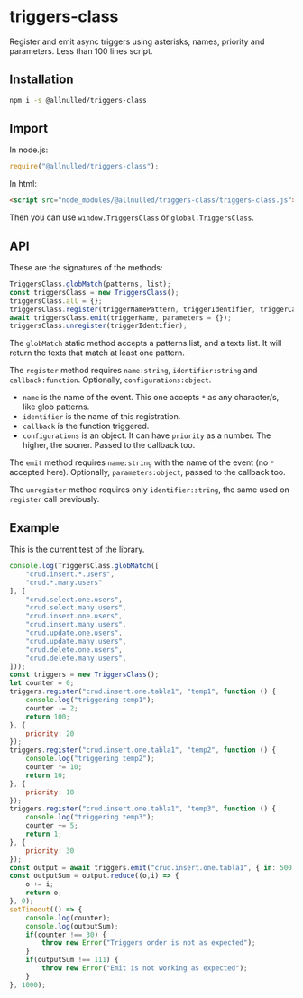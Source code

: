 # triggers-class

Register and emit async triggers using asterisks, names, priority and parameters. Less than 100 lines script.

## Installation

```sh
npm i -s @allnulled/triggers-class
```

## Import

In node.js:

```js
require("@allnulled/triggers-class");
```

In html:

```html
<script src="node_modules/@allnulled/triggers-class/triggers-class.js"></script>
```

Then you can use `window.TriggersClass` or `global.TriggersClass`.

## API

These are the signatures of the methods:

```js
TriggersClass.globMatch(patterns, list);
const triggersClass = new TriggersClass();
triggersClass.all = {};
triggersClass.register(triggerNamePattern, triggerIdentifier, triggerCallback, triggerConfigurations = {});
await triggersClass.emit(triggerName, parameters = {});
triggersClass.unregister(triggerIdentifier);
```

The `globMatch` static method accepts a patterns list, and a texts list. It will return the texts that match at least one pattern.

The `register` method requires `name:string`, `identifier:string` and `callback:function`. Optionally, `configurations:object`. 
  - `name` is the name of the event. This one accepts `*` as any character/s, like glob patterns.
  - `identifier` is the name of this registration.
  - `callback` is the function triggered.
  - `configurations` is an object. It can have `priority` as a number. The higher, the sooner. Passed to the callback too.

The `emit` method requires `name:string` with the name of the event (no `*` accepted here). Optionally, `parameters:object`, passed to the callback too.

The `unregister` method requires only `identifier:string`, the same used on `register` call previously.

## Example

This is the current test of the library.

```js
console.log(TriggersClass.globMatch([
    "crud.insert.*.users",
    "crud.*.many.users"
], [
    "crud.select.one.users",
    "crud.select.many.users",
    "crud.insert.one.users",
    "crud.insert.many.users",
    "crud.update.one.users",
    "crud.update.many.users",
    "crud.delete.one.users",
    "crud.delete.many.users",
]));
const triggers = new TriggersClass();
let counter = 0;
triggers.register("crud.insert.one.tabla1", "temp1", function () {
    console.log("triggering temp1");
    counter -= 2;
    return 100;
}, {
    priority: 20
});
triggers.register("crud.insert.one.tabla1", "temp2", function () {
    console.log("triggering temp2");
    counter *= 10;
    return 10;
}, {
    priority: 10
});
triggers.register("crud.insert.one.tabla1", "temp3", function () {
    console.log("triggering temp3");
    counter += 5;
    return 1;
}, {
    priority: 30
});
const output = await triggers.emit("crud.insert.one.tabla1", { in: 500 });
const outputSum = output.reduce((o,i) => {
    o += i;
    return o;
}, 0);
setTimeout(() => {
    console.log(counter);
    console.log(outputSum);
    if(counter !== 30) {
        throw new Error("Triggers order is not as expected");
    }
    if(outputSum !== 111) {
        throw new Error("Emit is not working as expected");
    }
}, 1000);
```